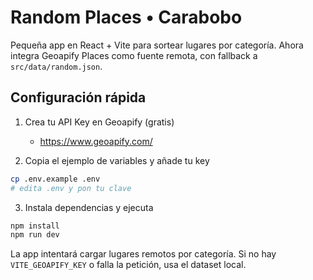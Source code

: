 # Random Places • Carabobo

Pequeña app en React + Vite para sortear lugares por categoría. Ahora integra Geoapify Places como fuente remota, con fallback a `src/data/random.json`.

## Configuración rápida

1) Crea tu API Key en Geoapify (gratis)
   - https://www.geoapify.com/

2) Copia el ejemplo de variables y añade tu key

```sh
cp .env.example .env
# edita .env y pon tu clave
```

3) Instala dependencias y ejecuta

```sh
npm install
npm run dev
```

La app intentará cargar lugares remotos por categoría. Si no hay `VITE_GEOAPIFY_KEY` o falla la petición, usa el dataset local.
